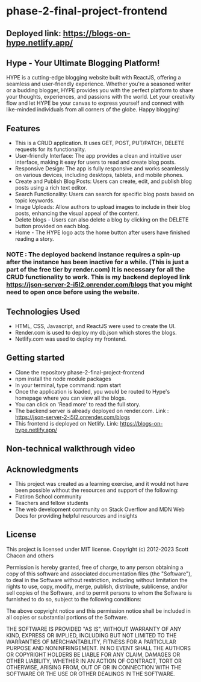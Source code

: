 # phase-2-final-project-frontend

## Deployed link: https://blogs-on-hype.netlify.app/

## Hype -  Your Ultimate Blogging Platform!
HYPE is a cutting-edge blogging website built with ReactJS, offering a seamless and user-friendly experience. Whether you're a seasoned writer or a budding blogger, HYPE provides you with the perfect platform to share your thoughts, experiences, and passions with the world. Let your creativity flow and let HYPE be your canvas to express yourself and connect with like-minded individuals from all corners of the globe. Happy blogging!

## Features
- This is a CRUD application. It uses GET, POST, PUT/PATCH, DELETE requests for its functionality.
- User-friendly Interface: The app provides a clean and intuitive user interface, making it easy for users to read and create blog posts.
- Responsive Design: The app is fully responsive and works seamlessly on various devices, including desktops, tablets, and mobile phones.
- Create and Publish Blog Posts: Users can create, edit, and publish blog posts using a rich text editor.
- Search Functionality: Users can search for specific blog posts based on topic keywords.
- Image Uploads: Allow authors to upload images to include in their blog posts, enhancing the visual appeal of the content.
- Delete blogs - Users can also delete a blog by clicking on the DELETE button provided on each blog.
- Home - The HYPE logo acts the home button after users have finished reading a story.
### NOTE : The deployed backend instance requires a spin-up after the instance has been inactive for a while. (This is just a part of the free tier by render.com) It is necessary for all the CRUD functionality to work. This is my backend deployed link https://json-server-2-i5l2.onrender.com/blogs that you might need to open once before using the website.

## Technologies Used
- HTML, CSS, Javascript, and ReactJS were used to create the UI.
- Render.com is used to deploy my db.json which stores the blogs.
- Netlify.com was used to deploy my frontend.

## Getting started
- Clone the repository phase-2-final-project-frontend
- npm install the node module packages
- In your terminal, type command: npm start
- Once the application is loaded, you would be routed to Hype's homepage where you can view all the blogs.
- You can click on 'Read more' to read the full story.
- The backend server is already deployed on render.com. Link : https://json-server-2-i5l2.onrender.com/blogs
- This frontend is deployed on Netlify. Link: https://blogs-on-hype.netlify.app/

## Non-technical walkthrough video

## Acknowledgments
- This project was created as a learning exercise, and it would not have been possible without the resources and support of the following:
- Flatiron School community 
- Teachers and fellow students 
- The web development community on Stack Overflow and MDN Web Docs for providing helpful resources and insights

## License
This project is licensed under MIT license. Copyright (c) 2012-2023 Scott Chacon and others

Permission is hereby granted, free of charge, to any person obtaining a copy of this software and associated documentation files (the "Software"), to deal in the Software without restriction, including without limitation the rights to use, copy, modify, merge, publish, distribute, sublicense, and/or sell copies of the Software, and to permit persons to whom the Software is furnished to do so, subject to the following conditions:

The above copyright notice and this permission notice shall be included in all copies or substantial portions of the Software.

THE SOFTWARE IS PROVIDED "AS IS", WITHOUT WARRANTY OF ANY KIND, EXPRESS OR IMPLIED, INCLUDING BUT NOT LIMITED TO THE WARRANTIES OF MERCHANTABILITY, FITNESS FOR A PARTICULAR PURPOSE AND NONINFRINGEMENT. IN NO EVENT SHALL THE AUTHORS OR COPYRIGHT HOLDERS BE LIABLE FOR ANY CLAIM, DAMAGES OR OTHER LIABILITY, WHETHER IN AN ACTION OF CONTRACT, TORT OR OTHERWISE, ARISING FROM, OUT OF OR IN CONNECTION WITH THE SOFTWARE OR THE USE OR OTHER DEALINGS IN THE SOFTWARE.
